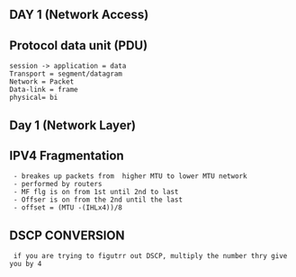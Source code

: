 
## DAY 1 (Network Access)

 ## Protocol data unit (PDU)

    session -> application = data
    Transport = segment/datagram
    Network = Packet
    Data-link = frame
    physical= bi

## Day 1 (Network Layer)

 ## IPV4 Fragmentation
     - breakes up packets from  higher MTU to lower MTU network
     - performed by routers
     - MF flg is on from 1st until 2nd to last
     - Offser is on from the 2nd until the last
     - offset = (MTU -(IHLx4))/8

 ## DSCP CONVERSION

     if you are trying to figutrr out DSCP, multiply the number thry give you by 4
